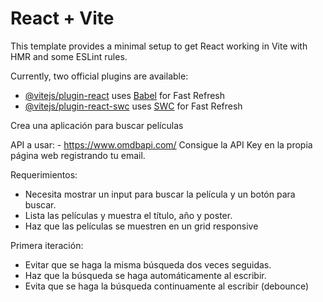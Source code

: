 # React + Vite

This template provides a minimal setup to get React working in Vite with HMR and some ESLint rules.

Currently, two official plugins are available:

- [@vitejs/plugin-react](https://github.com/vitejs/vite-plugin-react/blob/main/packages/plugin-react/README.md) uses [Babel](https://babeljs.io/) for Fast Refresh
- [@vitejs/plugin-react-swc](https://github.com/vitejs/vite-plugin-react-swc) uses [SWC](https://swc.rs/) for Fast Refresh


Crea una aplicación para buscar películas

API a usar: - https://www.omdbapi.com/ 
Consigue la API Key en la propia página web registrando tu email.

Requerimientos:
 - Necesita mostrar un input para buscar la película y un botón para buscar.
 - Lista las películas y muestra el título, año y poster.
 - Haz que las películas se muestren en un grid responsive

Primera iteración:
 - Evitar que se haga la misma búsqueda dos veces seguidas.
 - Haz que la búsqueda se haga automáticamente al escribir.
 - Evita que se haga la búsqueda continuamente al escribir (debounce)
